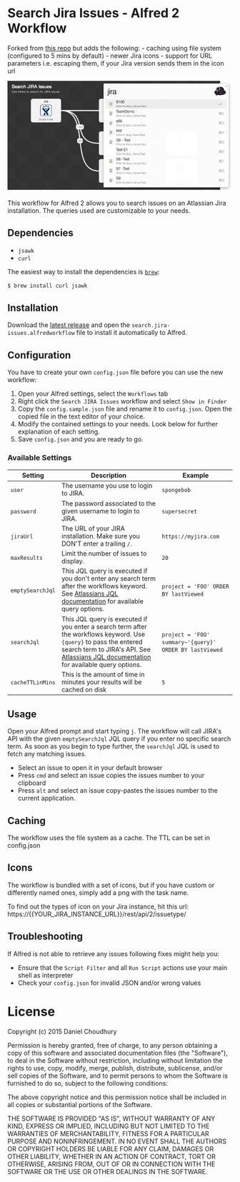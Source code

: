 # Search Jira Issues - Alfred 2 Workflow

Forked from [this repo](https://github.com/swissmanu/search-jira-issues-alfred-workflow) but adds the following:
	- caching using file system (configured to 5 mins by default)
	- newer Jira icons
	- support for URL parameters i.e. escaping them, if your Jira version sends them in the icon url

![Workflow](screenshots/workflow.png)

This workflow for Alfred 2 allows you to search issues on an Atlassian Jira installation. The queries used are customizable to your needs.

## Dependencies

* `jsawk`
* `curl`

The easiest way to install the dependencies is [`brew`](http://brew.sh/):

```bash
$ brew install curl jsawk
```

## Installation
Download the [latest release](https://github.com/dac09/search-jira-issues-alfred-workflow/releases/latest) and open the `search.jira-issues.alfredworkflow` file to install it automatically to Alfred.

## Configuration
You have to create your own `config.json` file before you can use the new workflow:

1. Open your Alfred settings, select the `Workflows` tab
2. Right click the `Search JIRA Issues` workflow and select `Show in Finder`
3. Copy the `config.sample.json` file and rename it to `config.json`. Open the copied file in the text editor of your choice.
4. Modify the contained settings to your needs. Look below for further explanation of each setting.
5. Save `config.json` and you are ready to go.


### Available Settings

| Setting | Description | Example |
| ------- | ----------- | ------- |
| `user`  | The username you use to login to JIRA. | `spongebob` |
| `password` | The password associated to the given username to login to JIRA. | `supersecret` |
| `jiraUrl` | The URL of your JIRA installation. Make sure you DON'T enter a trailing `/`. | `https://myjira.com` |
| `maxResults` | Limit the number of issues to display. | `20` |
| `emptySearchJql` | This JQL query is executed if you don't enter any search term after the workflows keyword. See [Atlassians JQL documentation](https://confluence.atlassian.com/display/JIRA/Advanced+Searching) for available query options. | `project = 'FOO' ORDER BY lastViewed` |
| `searchJql` | This JQL query is executed if you enter a search term after the workflows keyword. Use `{query}` to pass the entered search term to JIRA's API. See [Atlassians JQL documentation](https://confluence.atlassian.com/display/JIRA/Advanced+Searching) for available query options. | `project = 'FOO' summary~'{query}' ORDER BY lastViewed` |
| `cacheTTLinMins` | This is the amount of time in minutes your results will be cached on disk | `5` |

## Usage
Open your Alfred prompt and start typing `j`. The workflow will call JIRA's API with the given `emptySearchJql` JQL query if you enter no specific search term.
As soon as you begin to type further, the `searchJql` JQL is used to fetch any matching issues.

* Select an issue to open it in your default browser
* Press `cmd` and select an issue copies the issues number to your clipboard
* Press `alt` and select an issue copy-pastes the issues number to the current application.

## Caching
The workflow uses the file system as a cache. The TTL can be set in config.json

## Icons
The workflow is bundled with a set of icons, but if you have custom or differently named ones, simply add a png with the task name.

To find out the types of icon on your Jira instance, hit this url: https://{{YOUR_JIRA_INSTANCE_URL}}/rest/api/2/issuetype/

## Troubleshooting
If Alfred is not able to retrieve any issues following fixes might help you:

* Ensure that the `Script Filter` and all `Run Script` actions use your main shell as interpreter
* Check your `config.json` for invalid JSON and/or wrong values

# License
Copyright (c) 2015 Daniel Choudhury

Permission is hereby granted, free of charge, to any person obtaining a copy of this software and associated documentation files (the "Software"), to deal in the Software without restriction, including without limitation the rights to use, copy, modify, merge, publish, distribute, sublicense, and/or sell copies of the Software, and to permit persons to whom the Software is furnished to do so, subject to the following conditions:

The above copyright notice and this permission notice shall be included in all copies or substantial portions of the Software.

THE SOFTWARE IS PROVIDED "AS IS", WITHOUT WARRANTY OF ANY KIND, EXPRESS OR IMPLIED, INCLUDING BUT NOT LIMITED TO THE WARRANTIES OF MERCHANTABILITY, FITNESS FOR A PARTICULAR PURPOSE AND NONINFRINGEMENT. IN NO EVENT SHALL THE AUTHORS OR COPYRIGHT HOLDERS BE LIABLE FOR ANY CLAIM, DAMAGES OR OTHER LIABILITY, WHETHER IN AN ACTION OF CONTRACT, TORT OR OTHERWISE, ARISING FROM, OUT OF OR IN CONNECTION WITH THE SOFTWARE OR THE USE OR OTHER DEALINGS IN THE SOFTWARE.

